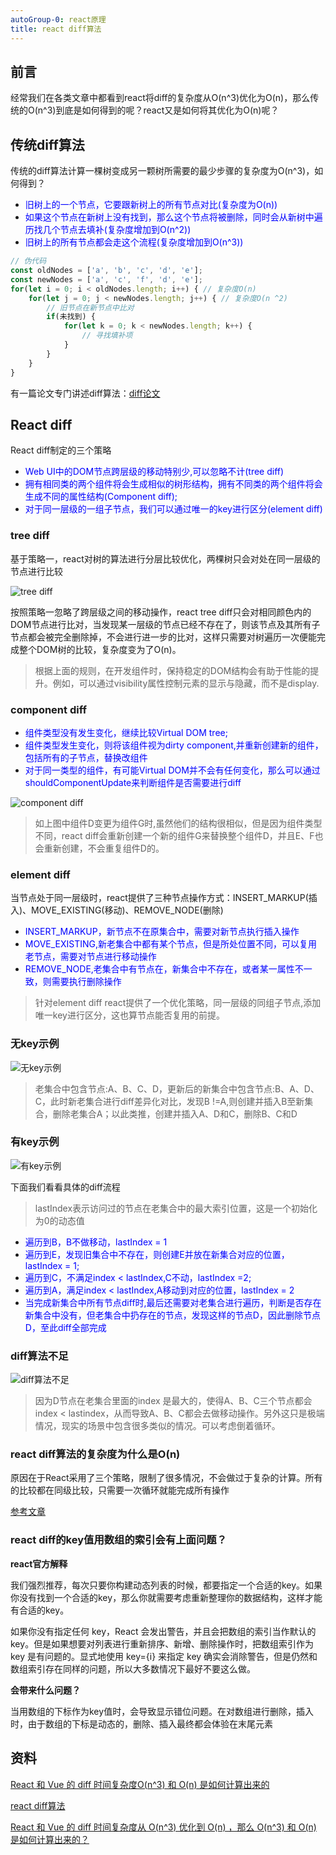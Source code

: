 ```yaml
---
autoGroup-0: react原理
title: react diff算法
---
```

## 前言
经常我们在各类文章中都看到react将diff的复杂度从O(n^3)优化为O(n)，那么传统的O(n^3)到底是如何得到的呢？react又是如何将其优化为O(n)呢？

## 传统diff算法
传统的diff算法计算一棵树变成另一颗树所需要的最少步骤的复杂度为O(n^3)，如何得到？

- <span style="color: blue">旧树上的一个节点，它要跟新树上的所有节点对比(复杂度为O(n))</span>
- <span style="color: blue">如果这个节点在新树上没有找到，那么这个节点将被删除，同时会从新树中遍历找几个节点去填补(复杂度增加到O(n^2))</span>
- <span style="color: blue">旧树上的所有节点都会走这个流程(复杂度增加到O(n^3))</span>

```js
// 伪代码
const oldNodes = ['a', 'b', 'c', 'd', 'e'];
const newNodes = ['a', 'c', 'f', 'd', 'e'];
for(let i = 0; i < oldNodes.length; i++) { // 复杂度O(n)
    for(let j = 0; j < newNodes.length; j++) { // 复杂度O(n ^2)
        // 旧节点在新节点中比对
        if(未找到) {
            for(let k = 0; k < newNodes.length; k++) {
                // 寻找填补项
            }
        }
    }
}
```
有一篇论文专门讲述diff算法：[diff论文](https://link.zhihu.com/?target=https%3A//grfia.dlsi.ua.es/ml/algorithms/references/editsurvey_bille.pdf)

## React diff
React diff制定的三个策略
- <span style="color: blue">Web UI中的DOM节点跨层级的移动特别少,可以忽略不计(tree diff)</span>
- <span style="color: blue">拥有相同类的两个组件将会生成相似的树形结构，拥有不同类的两个组件将会生成不同的属性结构(Component diff);</span>
- <span style="color: blue">对于同一层级的一组子节点，我们可以通过唯一的key进行区分(element diff)</span>

### tree diff
基于策略一，react对树的算法进行分层比较优化，两棵树只会对处在同一层级的节点进行比较

![tree diff](./images/23545707-60f26cb200c39_fix732.png)

按照策略一忽略了跨层级之间的移动操作，react tree diff只会对相同颜色内的DOM节点进行比对，当发现某一层级的节点已经不存在了，则该节点及其所有子节点都会被完全删除掉，不会进行进一步的比对，这样只需要对树遍历一次便能完成整个DOM树的比较，复杂度变为了O(n)。

> 根据上面的规则，在开发组件时，保持稳定的DOM结构会有助于性能的提升。例如，可以通过visibility属性控制元素的显示与隐藏，而不是display.

### component diff
- <span style="color: blue">组件类型没有发生变化，继续比较Virtual DOM tree;</span>
- <span style="color: blue">组件类型发生变化，则将该组件视为dirty component,并重新创建新的组件，包括所有的子节点，替换改组件</span>
- <span style="color: blue">对于同一类型的组件，有可能Virtual DOM并不会有任何变化，那么可以通过shouldComponentUpdate来判断组件是否需要进行diff</span>

![component diff](./images/4220948758-60f29702ae305_fix732.png)

> 如上图中组件D变更为组件G时,虽然他们的结构很相似，但是因为组件类型不同，react diff会重新创建一个新的组件G来替换整个组件D，并且E、F也会重新创建，不会重复组件D的。

### element diff
当节点处于同一层级时，react提供了三种节点操作方式：INSERT_MARKUP(插入)、MOVE_EXISTING(移动)、REMOVE_NODE(删除)

- <span style="color: blue">INSERT_MARKUP，新节点不在原集合中，需要对新节点执行插入操作</span>
- <span style="color: blue">MOVE_EXISTING,新老集合中都有某个节点，但是所处位置不同，可以复用老节点，需要对节点进行移动操作</span>
- <span style="color: blue">REMOVE_NODE,老集合中有节点在，新集合中不存在，或者某一属性不一致，则需要执行删除操作</span>

> 针对element diff react提供了一个优化策略，同一层级的同组子节点,添加唯一key进行区分，这也算节点能否复用的前提。

### 无key示例
![无key示例](./images/3376445862-60f39b14119a9_fix732.png)

> 老集合中包含节点:A、B、C、D，更新后的新集合中包含节点:B、A、D、C，此时新老集合进行diff差异化对比，发现B !=A,则创建并插入B至新集合，删除老集合A；以此类推，创建并插入A、D和C，删除B、C和D

### 有key示例
![有key示例](./images/4247618252-60f3911c1834a_fix732.png)

下面我们看看具体的diff流程
> lastIndex表示访问过的节点在老集合中的最大索引位置，这是一个初始化为0的动态值

- <span style="color: blue">遍历到B，B不做移动，lastIndex = 1</span>
- <span style="color: blue">遍历到E，发现旧集合中不存在，则创建E并放在新集合对应的位置，lastIndex = 1;</span>
- <span style="color: blue">遍历到C，不满足index < lastIndex,C不动，lastIndex =2;</span>
- <span style="color: blue">遍历到A，满足index < lastIndex,A移动到对应的位置，lastIndex = 2</span>
- <span style="color: blue">当完成新集合中所有节点diff时,最后还需要对老集合进行遍历，判断是否存在新集合中没有，但老集合中扔存在的节点，发现这样的节点D，因此删除节点D，至此diff全部完成</span>

### diff算法不足
![diff算法不足](./images/3771456133-60f398f7b11e9_fix732.png)

> 因为D节点在老集合里面的index 是最大的，使得A、B、C三个节点都会 index < lastindex，从而导致A、B、C都会去做移动操作。另外这只是极端情况，现实的场景中包含很多类似的情况。可以考虑倒着循环。

### react diff算法的复杂度为什么是O(n)
原因在于React采用了三个策略，限制了很多情况，不会做过于复杂的计算。所有的比较都在同级比较，只需要一次循环就能完成所有操作

[参考文章](https://zhuanlan.zhihu.com/p/103187276)

### react diff的key值用数组的索引会有上面问题？

**react官方解释**

我们强烈推荐，每次只要你构建动态列表的时候，都要指定一个合适的key。如果你没有找到一个合适的key，那么你就需要考虑重新整理你的数据结构，这样才能有合适的key。

如果你没有指定任何 key，React 会发出警告，并且会把数组的索引当作默认的 key。但是如果想要对列表进行重新排序、新增、删除操作时，把数组索引作为 key 是有问题的。显式地使用 key={i} 来指定 key 确实会消除警告，但是仍然和数组索引存在同样的问题，所以大多数情况下最好不要这么做。

**会带来什么问题？**

当用数组的下标作为key值时，会导致显示错位问题。在对数组进行删除，插入时，由于数组的下标是动态的，删除、插入最终都会体验在末尾元素

## 资料
[React 和 Vue 的 diff 时间复杂度O(n^3) 和 O(n) 是如何计算出来的](https://jishuin.proginn.com/p/763bfbd4ec42)

[react diff算法](https://segmentfault.com/a/1190000040363567)

[React 和 Vue 的 diff 时间复杂度从 O(n^3) 优化到 O(n) ，那么 O(n^3) 和 O(n) 是如何计算出来的？](https://github.com/Advanced-Frontend/Daily-Interview-Question/issues/151)